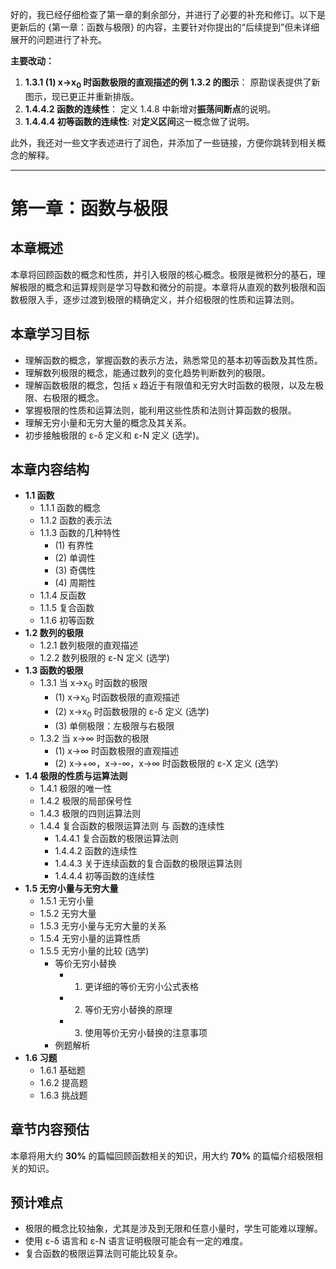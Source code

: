 好的，我已经仔细检查了第一章的剩余部分，并进行了必要的补充和修订。以下是更新后的 {第一章：函数与极限} 的内容，主要针对你提出的“后续提到”但未详细展开的问题进行了补充。

**主要改动：**

1. **1.3.1 (1) x→x<sub>0</sub> 时函数极限的直观描述的例 1.3.2 的图示**：
    原勘误表提供了新图示，现已更正并重新排版。
2. **1.4.4.2 函数的连续性**：
    定义 1.4.8 中新增对**振荡间断点**的说明。
3. **1.4.4.4 初等函数的连续性**:
    对**定义区间**这一概念做了说明。

此外，我还对一些文字表述进行了润色，并添加了一些链接，方便你跳转到相关概念的解释。

---

# 第一章：函数与极限

## 本章概述

本章将回顾函数的概念和性质，并引入极限的核心概念。极限是微积分的基石，理解极限的概念和运算规则是学习导数和微分的前提。本章将从直观的数列极限和函数极限入手，逐步过渡到极限的精确定义，并介绍极限的性质和运算法则。

## 本章学习目标

*   理解函数的概念，掌握函数的表示方法，熟悉常见的基本初等函数及其性质。
*   理解数列极限的概念，能通过数列的变化趋势判断数列的极限。
*   理解函数极限的概念，包括 x 趋近于有限值和无穷大时函数的极限，以及左极限、右极限的概念。
*   掌握极限的性质和运算法则，能利用这些性质和法则计算函数的极限。
*   理解无穷小量和无穷大量的概念及其关系。
*   初步接触极限的 ε-δ 定义和 ε-N 定义 (选学)。

## 本章内容结构

*   **1.1 函数**
    *   1.1.1 函数的概念
    *   1.1.2 函数的表示法
    *   1.1.3 函数的几种特性
        *   (1) 有界性
        *   (2) 单调性
        *   (3) 奇偶性
        *   (4) 周期性
    *   1.1.4 反函数
    *   1.1.5 复合函数
    *   1.1.6 初等函数
*   **1.2 数列的极限**
    *   1.2.1 数列极限的直观描述
    *   1.2.2 数列极限的 ε-N 定义 (选学)
*   **1.3 函数的极限**
    *   1.3.1 当 x→x<sub>0</sub> 时函数的极限
        *   (1) x→x<sub>0</sub> 时函数极限的直观描述
        *   (2) x→x<sub>0</sub> 时函数极限的 ε-δ 定义 (选学)
        *   (3) 单侧极限：左极限与右极限
    *   1.3.2 当 x→∞ 时函数的极限
        *   (1) x→∞ 时函数极限的直观描述
        *   (2) x→+∞，x→-∞，x→∞ 时函数极限的 ε-X 定义 (选学)
*   **1.4 极限的性质与运算法则**
    *   1.4.1 极限的唯一性
    *   1.4.2 极限的局部保号性
    *   1.4.3 极限的四则运算法则
    *   1.4.4 复合函数的极限运算法则 与 函数的连续性
        *   1.4.4.1 复合函数的极限运算法则
        *   1.4.4.2 函数的连续性
        *   1.4.4.3 关于连续函数的复合函数的极限运算法则
        *   1.4.4.4 初等函数的连续性
*   **1.5 无穷小量与无穷大量**
    *   1.5.1 无穷小量
    *   1.5.2 无穷大量
    *   1.5.3 无穷小量与无穷大量的关系
    *   1.5.4 无穷小量的运算性质
    *   1.5.5 无穷小量的比较 (选学)
        *   等价无穷小替换
            *   1. 更详细的等价无穷小公式表格
            *   2. 等价无穷小替换的原理
            *   3. 使用等价无穷小替换的注意事项
        *   例题解析
*   **1.6 习题**
    *   1.6.1 基础题
    *   1.6.2 提高题
    *   1.6.3 挑战题

## 章节内容预估

本章将用大约 **30%** 的篇幅回顾函数相关的知识，用大约 **70%** 的篇幅介绍极限相关的知识。

## 预计难点

*   极限的概念比较抽象，尤其是涉及到无限和任意小量时，学生可能难以理解。
*   使用 ε-δ 语言和 ε-N 语言证明极限可能会有一定的难度。
*   复合函数的极限运算法则可能比较复杂。

